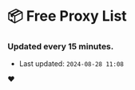 # :package: Free Proxy List
### Updated every 15 minutes.

- Last updated: `2024-08-28 11:08`

:heart:
